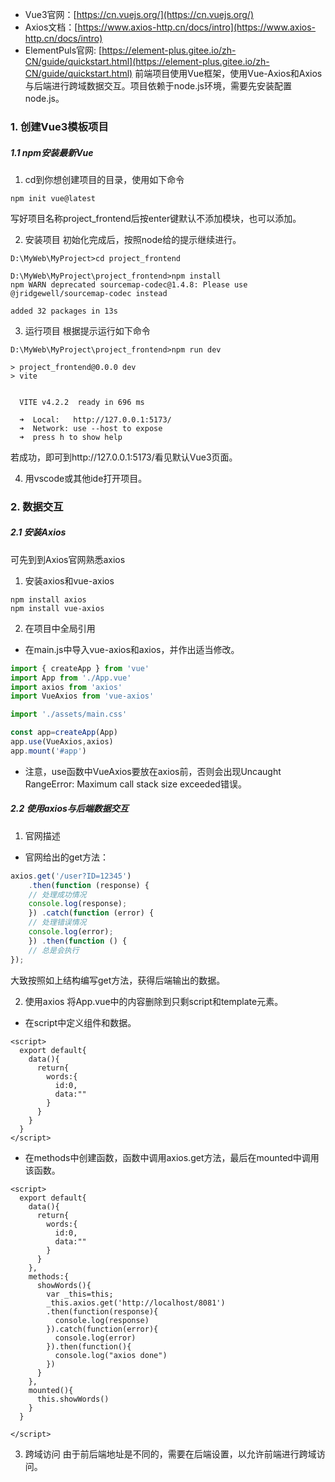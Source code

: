 - Vue3官网：[https://cn.vuejs.org/](https://cn.vuejs.org/)
- Axios文档：[https://www.axios-http.cn/docs/intro](https://www.axios-http.cn/docs/intro)
- ElementPuls官网: [https://element-plus.gitee.io/zh-CN/guide/quickstart.html](https://element-plus.gitee.io/zh-CN/guide/quickstart.html)
前端项目使用Vue框架，使用Vue-Axios和Axios与后端进行跨域数据交互。项目依赖于node.js环境，需要先安装配置node.js。

### 1. 创建Vue3模板项目
##### 1.1 npm安装最新Vue
1. cd到你想创建项目的目录，使用如下命令
```
npm init vue@latest
```
写好项目名称project_frontend后按enter键默认不添加模块，也可以添加。

2. 安装项目
初始化完成后，按照node给的提示继续进行。
```
D:\MyWeb\MyProject>cd project_frontend

D:\MyWeb\MyProject\project_frontend>npm install
npm WARN deprecated sourcemap-codec@1.4.8: Please use @jridgewell/sourcemap-codec instead

added 32 packages in 13s
```

3. 运行项目
根据提示运行如下命令
```
D:\MyWeb\MyProject\project_frontend>npm run dev

> project_frontend@0.0.0 dev
> vite


  VITE v4.2.2  ready in 696 ms

  ➜  Local:   http://127.0.0.1:5173/
  ➜  Network: use --host to expose
  ➜  press h to show help
```
若成功，即可到http://127.0.0.1:5173/看见默认Vue3页面。

4. 用vscode或其他ide打开项目。

### 2. 数据交互
##### 2.1 安装Axios
可先到到Axios官网熟悉axios
1. 安装axios和vue-axios
```
npm install axios
npm install vue-axios
```

2. 在项目中全局引用
- 在main.js中导入vue-axios和axios，并作出适当修改。
```js
import { createApp } from 'vue'
import App from './App.vue'
import axios from 'axios'
import VueAxios from 'vue-axios'

import './assets/main.css'

const app=createApp(App)
app.use(VueAxios,axios)
app.mount('#app')
```
- 注意，use函数中VueAxios要放在axios前，否则会出现Uncaught RangeError: Maximum call stack size exceeded错误。

##### 2.2 使用axios与后端数据交互
1. 官网描述
- 官网给出的get方法：
```js
axios.get('/user?ID=12345') 
	.then(function (response) {
	// 处理成功情况 
	console.log(response); 
	}) .catch(function (error) { 
	// 处理错误情况 
	console.log(error);
	}) .then(function () { 
	// 总是会执行 
});
```
大致按照如上结构编写get方法，获得后端输出的数据。

2. 使用axios
将App.vue中的内容删除到只剩script和template元素。
- 在script中定义组件和数据。
```vue
<script>
  export default{
    data(){
      return{
        words:{
          id:0,
          data:""
        }
      }
    }
  }
</script>
```
- 在methods中创建函数，函数中调用axios.get方法，最后在mounted中调用该函数。
```vue
<script>
  export default{
    data(){
      return{
        words:{
          id:0,
          data:""
        }
      }
    },
    methods:{
      showWords(){
        var _this=this;
        _this.axios.get('http://localhost/8081')
        .then(function(response){
          console.log(response)
        }).catch(function(error){
          console.log(error)
        }).then(function(){
          console.log("axios done")
        })
      }
    },
    mounted(){
      this.showWords()
    }
  }

</script>
```

3. 跨域访问
由于前后端地址是不同的，需要在后端设置，以允许前端进行跨域访问。
